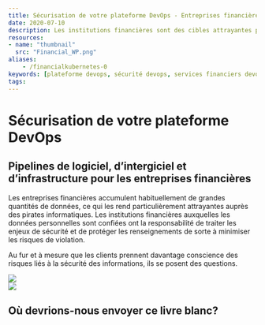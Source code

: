 ```yaml
---
title: Sécurisation de votre plateforme DevOps - Entreprises financières
date: 2020-07-10
description: Les institutions financières sont des cibles attrayantes pour les pirates. Les normes d'industrie telles SOC 2 sont essentielles pour sécuriser vos plateformes DevOps.
resources:
- name: "thumbnail"
  src: "Financial_WP.png"
aliases:
    - /financialkubernetes-0
keywords: [plateforme devops, sécurité devops, services financiers devops]
tags:
---
```



<div class="landing-page">
    <!-- hero -->
    <div class="hero jumbotron reading-landing jumbotron-fluid">
        <div class="container-fluid">
            <div class="row">
                <div class="col-xl-6 offset-xl-2 col-lg-10 offset-lg-1 col-md-12">
                    <h1 class="display-4">Sécurisation de votre plateforme DevOps</h1>
                </div>
            </div>
        </div>
    </div>
    <div class="main-content">
        <div class="row">
            <div class="col-xl-4 offset-xl-2 without-bottom-line">
                <div class="workshop-prerequisites">
                    <h2>Pipelines de logiciel, d’intergiciel et d’infrastructure pour <b>les entreprises financières</b></h2>          <p>Les entreprises financières accumulent habituellement de grandes quantités de données, ce qui les rend particulièrement attrayantes auprès des pirates informatiques. Les institutions financières auxquelles les données personnelles sont confiées ont la responsabilité de traiter les enjeux de sécurité et de protéger les renseignements de sorte à minimiser les risques de violation.</p>
                    <p>Au fur et à mesure que les clients prennent davantage conscience des risques liés à la sécurité des informations, ils se posent des questions.</p>
                </div>
            </div>
                <div class="col-xl-4 offset-xl-0 white-paper-image">
                <img src="/images/white-papers/devops-platform-financial.png">
            </div>
        </div>
            </div>
        </div>
    </div>
    <!-- contact us -->
    <div class="contact-us-card">
        <div class="row">
            <div class="col-xl-8 offset-xl-2 col-lg-10 offset-lg-1 col-md-12 col-sm-12 col-xs-12">
                <img src="/images/single-line-arrows.png">
            </div>
            <div
                class="col-xl-3 offset-xl-3 col-lg-3 offset-lg-1 col-md-10 offset-md-1 col-sm-10 offset-sm-1 col-xs-12">
                <h2>Où devrions-nous envoyer ce livre blanc?</h2>
            </div>
            <div
                class="col-xl-5 offset-xl-0 col-lg-6 offset-lg-1 col-md-8 offset-md-2 col-sm-10 offset-sm-1 col-xs-12 general-contact-form">
<!--[if lte IE 8]>
<script charset="utf-8" type="text/javascript" src="//js.hsforms.net/forms/v2-legacy.js"></script>
<![endif]-->
<script charset="utf-8" type="text/javascript" src="//js.hsforms.net/forms/v2.js"></script>
<script>
  hbspt.forms.create({
	region: "na1",
	portalId: "732832",
	formId: "9cd7af54-4092-4644-9728-3db915c671db"
});
</script>
            </div>
        </div>
    </div>
</div>